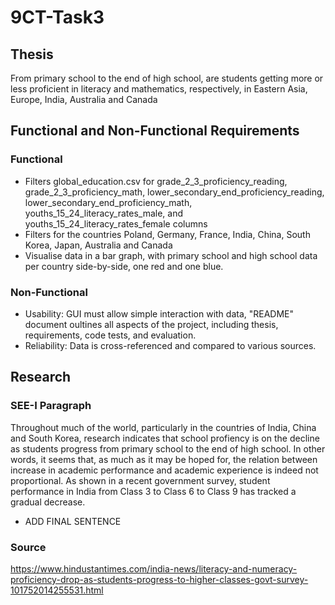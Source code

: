 # 9CT-Task3
## Thesis
From primary school to the end of high school, are students getting more or less proficient in literacy and mathematics, respectively, in Eastern Asia, Europe, India, Australia and Canada
## Functional and Non-Functional Requirements
### Functional
- Filters global_education.csv for grade_2_3_proficiency_reading, grade_2_3_proficiency_math, lower_secondary_end_proficiency_reading, lower_secondary_end_proficiency_math, youths_15_24_literacy_rates_male, and youths_15_24_literacy_rates_female columns
- Filters for the countries Poland, Germany, France, India, China, South Korea, Japan, Australia and Canada
- Visualise data in a bar graph, with primary school and high school data per country side-by-side, one red and one blue.
### Non-Functional
- Usability: GUI must allow simple interaction with data, "README" document oultines all aspects of the project, including thesis, requirements, code tests, and evaluation.
- Reliability: Data is cross-referenced and compared to various sources.
## Research
### SEE-I Paragraph
Throughout much of the world, particularly in the countries of India, China and South Korea, research indicates that school profiency is on the decline as students progress from primary school to the end of high school. In other words, it seems that, as much as it may be hoped for, the relation between increase in academic performance and academic experience is indeed not proportional. As shown in a recent government survey, student performance in India from Class 3 to Class 6 to Class 9 has tracked a gradual decrease.

- ADD FINAL SENTENCE
### Source
https://www.hindustantimes.com/india-news/literacy-and-numeracy-proficiency-drop-as-students-progress-to-higher-classes-govt-survey-101752014255531.html 
